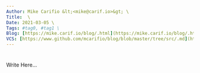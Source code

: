 ```yaml
---
Author: Mike Carifio &lt;<mike@carif.io>&gt; \
Title:  \
Date: 2021-03-05 \
Tags: #tag0, #tag1 \ 
Blog: [https://mike.carif.io/blog/.html](https://mike.carif.io/blog/.html) \
VCS: [https://www.github.com/mcarifio/blog/blob/master/tree/src/.md](https://www.github.com/mcarifio/blog/blob/master/src/.md)
---
```


# 

Write Here...

<!-- @publish: git commit -am "" && git push -->
